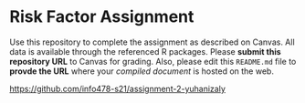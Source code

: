 # Risk Factor Assignment

Use this repository to complete the assignment as described on Canvas. All data is available through the referenced R packages. Please **submit this repository URL** to Canvas for grading. Also, please edit this `README.md` file to **provde the URL** where your _compiled document_ is hosted on the web.

https://github.com/info478-s21/assignment-2-yuhanizaly
